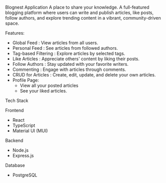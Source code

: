 Blognest Application
A place to share your knowledge.
A full-featured blogging platform where users can write and publish articles, like posts, follow authors, and explore trending content in a vibrant, community-driven space.

Features:
- Global Feed : View articles from all users.
- Personal Feed : See articles from followed authors.
- Tag-based Filtering : Explore articles by selected tags.
- Like Articles : Appreciate others' content by liking their posts.
- Follow Authors : Stay updated with your favorite writers.
- Commenting : Engage with articles through comments.
- CRUD for Articles : Create, edit, update, and delete your own articles.
- Profile Page:
  - View all your posted articles
  - See your liked articles.
 
Tech Stack

Frontend
- React
- TypeScript
- Material UI (MUI)

Backend
- Node.js
- Express.js

Database
- PostgreSQL

